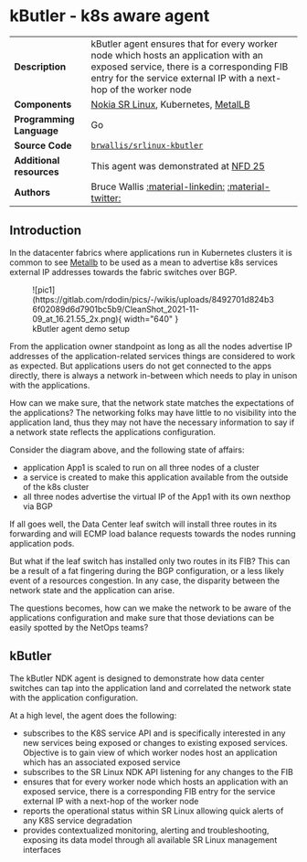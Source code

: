 # kButler - k8s aware agent

|                          |                                                                                                                                                                                                        |
| ------------------------ | ------------------------------------------------------------------------------------------------------------------------------------------------------------------------------------------------------ |
| **Description**          | kButler agent ensures that for every worker node which hosts an application with an exposed service, there is a corresponding FIB entry for the service external IP with a next-hop of the worker node |
| **Components**           | [Nokia SR Linux][srl], Kubernetes, [MetalLB][metallb_doc]                                                                                                                                              |
| **Programming Language** | Go                                                                                                                                                                                                     |
| **Source Code**          | [`brwallis/srlinux-kbutler`][src]                                                                                                                                                                      |
| **Additional resources** | This agent was demonstrated at [NFD 25][nfd25_yt]                                                                                                                                                      |
| **Authors**              | Bruce Wallis [:material-linkedin:][auth1_linkedin] [:material-twitter:][auth1_twitter]                                                                                                                 |


## Introduction
In the datacenter fabrics where applications run in Kubernetes clusters it is common to see [Metallb][metallb_doc] to be used as a mean to advertise k8s services external IP addresses towards the fabric switches over BGP.
<figure markdown>
  ![pic1](https://gitlab.com/rdodin/pics/-/wikis/uploads/8492701d824b36f02089d6d7901bc5b9/CleanShot_2021-11-09_at_16.21.55_2x.png){ width="640" }
  <figcaption>kButler agent demo setup</figcaption>
</figure>

From the application owner standpoint as long as all the nodes advertise IP addresses of the application-related services things are considered to work as expected. But applications users do not get connected to the apps directly, there is always a network in-between which needs to play in unison with the applications.

How can we make sure, that the network state matches the expectations of the applications? The networking folks may have little to no visibility into the application land, thus they may not have the necessary information to say if a network state reflects the applications configuration.

Consider the diagram above, and the following state of affairs:

* application App1 is scaled to run on all three nodes of a cluster
* a service is created to make this application available from the outside of the k8s cluster
* all three nodes advertise the virtual IP of the App1 with its own nexthop via BGP

If all goes well, the Data Center leaf switch will install three routes in its forwarding and will ECMP load balance requests towards the nodes running application pods.

But what if the leaf switch has installed only two routes in its FIB? This can be a result of a fat fingering during the BGP configuration, or a less likely event of a resources congestion. In any case, the disparity between the network state and the application can arise.

The questions becomes, how can we make the network to be aware of the applications configuration and make sure that those deviations can be easily spotted by the NetOps teams?

## kButler
The kButler NDK agent is designed to demonstrate how data center switches can tap into the application land and correlated the network state with the application configuration.

At a high level, the agent does the following:

* subscribes to the K8S service API and is specifically interested in any new services being exposed or changes to existing exposed services. Objective is to gain view of which worker nodes host an application which has an associated exposed service
* subscribes to the SR Linux NDK API listening for any changes to the FIB
* ensures that for every worker node which hosts an application with an exposed service, there is a corresponding FIB entry for the service external IP with a next-hop of the worker node
* reports the operational status within SR Linux allowing quick alerts of any K8S service degradation
* provides contextualized monitoring, alerting and troubleshooting, exposing its data model through all available SR Linux management interfaces





[srl]: https://www.nokia.com/networks/products/service-router-linux-NOS/
[metallb_doc]: https://metallb.universe.tf/
[src]: https://github.com/brwallis/srlinux-kbutler
[ndk]: ../../intro
[nfd25_yt]: https://youtu.be/yyoZk9hqptk?t=2434
[auth1_linkedin]: https://www.linkedin.com/in/bruce-wallis-77755a129/
[auth1_twitter]: https://twitter.com/bwallislol